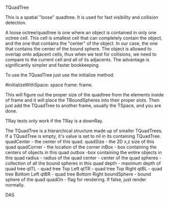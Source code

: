 TQuadTree

This is a spatial "loose" quadtree. It is used for fast visibility and collision detection.

A loose octree/quadtree is one where an object is contained in only one octree cell. This cell is smallest cell that can completely contain the object, and the one that contains the "center" of the object. In our case, the one that contains the center of the bound sphere. The object is allowed to overlap onto adjacent cells, thus when we test for collisions, we need to compare to the current cell and all of its adjacents. The advantage is significantly simpler and faster bookkeeping.

To use the TQuadTree just use the initialize method:

#initializeWithSpace: space frame: frame.

This will figure out the proper size of the quadtree from the elements inside of frame and it will place the TBoundSpheres into their proper slots. Then just add the TQuadTree to another frame, usually the TSpace, and you are done.

TRay tests only work if the TRay is a downRay.

The TQuadTree  is a hierarchical structure made up of smaller TQuadTrees. If a TQuadTree is empty, it's value is set to nil in its containing TQuadTree.
quadCenter - the center of this quad.
quadSize - the 2D x,z size of this  quad
quadCorner - the location of the corner
inBox - box containing the centers of objects in this quad
outbox -box containing the entire objects in this quad
radius - radius of the quad
center - center of the quad
spheres - collection of all the bound spheres in this quad
depth - maximum depth of quad tree
qtTL - quad tree Top Left 
qtTR - quad tree Top Right
qtBL - quad tree Bottom Left
qtBR - quad tree Bottom Right
boundSphere - bound sphere of the quad
quadOn - flag for rendering. If false, just render normally.
 
DAS